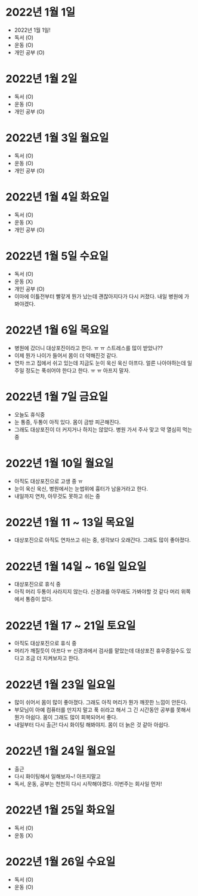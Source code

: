 
# 2022년 1월 1일 

- 2022년 1월 1일!
- 독서 (O)
- 운동 (O)
- 개인 공부 (O)

# 2022년 1월 2일

- 독서 (O)
- 운동 (O)
- 개인 공부 (O)

# 2022년 1월 3일 월요일 

- 독서 (O)
- 운동 (O)
- 개인 공부 (O)

# 2022년 1월 4일 화요일

- 독서 (O)
- 운동 (X)
- 개인 공부 (O)

# 2022년 1월 5일 수요일 

- 독서 (O)
- 운동 (X)
- 개인 공부 (O)
- 이마에 이틀전부터 빨갛게 뭔가 났는데 괜찮아지다가 다시 커졌다. 내일 병원에 가봐야겠다.

# 2022년 1월 6일 목요일 

- 병원에 갔더니 대상포진이라고 한다. ㅠ ㅠ 스트레스를 많이 받았나??
- 이제 뭔가 나이가 들어서 몸이 더 약해진것 같다. 
- 연차 쓰고 집에서 쉬고 있는데 지금도 눈이 욱신 욱신 아프다. 얼른 나아야하는데 일주일 정도는 푹쉬어야 한다고 한다. ㅠ ㅠ
아프지 말자. 

# 2022년 1월 7일 금요일 

- 오늘도 휴식중 
- 눈 통증, 두통이 아직 있다. 몸이 금방 피곤해진다. 
- 그래도 대상포진이 더 커지거나 하지는 않았다. 병원 가서 주사 맞고 약 열심히 먹는중

# 2022년 1월 10일 월요일 

- 아직도 대상포진으로 고생 중 ㅠ 
- 눈이 욱신 욱신, 병원에서는 눈썹위에 흉터가 남을거라고 한다. 
- 내일까지 연차, 아무것도 못하고 쉬는 중

# 2022년 1월 11 ~ 13일 목요일 

- 대상포진으로 아직도 연차쓰고 쉬는 중, 생각보다 오래간다. 그래도 많이 좋아졌다.

# 2022년 1월 14일 ~ 16일 일요일 

- 대상포진으로 휴식 중 
- 아직 머리 두통이 사라지지 않는다. 신경과를 아무래도 가봐야할 것 같다 머리 위쪽에서 통증이 있다.

# 2022년 1월 17 ~ 21일 토요일 

- 아직도 대상포진으로 휴식 중 
- 머리가 깨질듯이 아프다 ㅠ 신경과에서 검사를 맡았는데 대상포진 휴우증일수도 있다고 조금 더 지켜보자고 한다.

# 2022년 1월 23일 일요일 

- 많이 쉬어서 몸이 많이 좋아졌다. 그래도 아직 머리가 뭔가 깨끗한 느낌이 안든다. 
- 부모님이 아예 컴퓨터를 만지지 말고 푹 쉬라고 해서 그 긴 시간동안 공부를 못해서 뭔가 아쉽다. 몸이 그래도 많이 회복되어서 좋다. 
- 내일부터 다시 출근! 다시 화이팅 해봐야지. 몸이 더 늙은 것 같아 아쉽다.

# 2022년 1월 24일 월요일

- 출근 
- 다시 화이팅해서 일해보자~! 아프지말고
- 독서, 운동, 공부는 천천히 다시 시작해야겠다. 이번주는 회사일 먼저!

# 2022년 1월 25일 화요일 

- 독서 (O)
- 운동 (X)

# 2022년 1월 26일 수요일 

- 독서 (O)
- 운동 (O)
